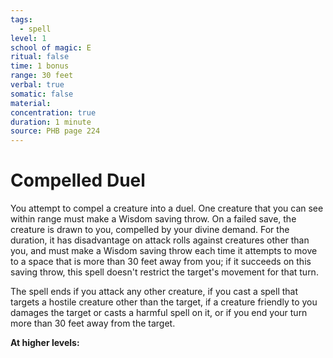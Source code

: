 ```yaml
---
tags:
  - spell
level: 1
school of magic: E
ritual: false
time: 1 bonus
range: 30 feet
verbal: true
somatic: false
material: 
concentration: true
duration: 1 minute
source: PHB page 224
---
```

# Compelled Duel
You attempt to compel a creature into a duel. One creature that you can see within range must make a Wisdom saving throw. On a failed save, the creature is drawn to you, compelled by your divine demand. For the duration, it has disadvantage on attack rolls against creatures other than you, and must make a Wisdom saving throw each time it attempts to move to a space that is more than 30 feet away from you; if it succeeds on this saving throw, this spell doesn't restrict the target's movement for that turn.

The spell ends if you attack any other creature, if you cast a spell that targets a hostile creature other than the target, if a creature friendly to you damages the target or casts a harmful spell on it, or if you end your turn more than 30 feet away from the target.

**At higher levels:** 